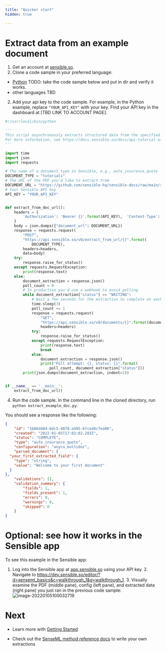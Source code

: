 ```yaml
---
title: "Quicker start"
hidden: true

---
```


Extract data from an example document
=====

1. Get an account at [sensible.so](https://www.sensible.so/get-early-access).
2. Clone a code sample in your preferred language:
  - [Python](https://github.com/fscelliott/sens-code-example) TODO: take the code sample below and put in dir and verify it works.
  - other languages TBD  


2. Add your api key to the code sample. For example, in the Python example, replace `"YOUR_API_KEY"` with your key. Find your API key in the dashboard at [TBD LINK TO ACCOUNT PAGE].

  

  ```python
  #!/usr/local/bin/python
  
  '''
  This script asynchronously extracts structured data from the specified PDF.
  For more information, see https://docs.sensible.so/docs/api-tutorial-async-1.
  '''
  
  import time
  import json
  import requests
  
  # The name of a document type in Sensible, e.g., auto_insurance_quote
  DOCUMENT_TYPE = "tutorials"
  # The URL of the PDF you'd like to extract from
  DOCUMENT_URL = "https://github.com/sensible-hq/sensible-docs/raw/main/readme-sync/assets/v0/pdfs/walkthrough_1.pdf"
  # Your Sensible API key
  API_KEY = "YOUR_API_KEY"
  
  
  def extract_from_doc_url():
      headers = {
          'Authorization': 'Bearer {}'.format(API_KEY),  'Content-Type': 'application/json'
      }
      body = json.dumps({"document_url": DOCUMENT_URL})
      response = requests.request(
          "POST",
          "https://api.sensible.so/v0/extract_from_url/{}".format(
              DOCUMENT_TYPE),
          headers=headers,
          data=body)
      try:
          response.raise_for_status()
      except requests.RequestException:
          print(response.text)
      else:
          document_extraction = response.json()
          poll_count = 0
          # In production you'd use a webhook to avoid polling
          while document_extraction["status"] == "WAITING":
              # Wait a few seconds for the extraction to complete on each iteration
              time.sleep(3)
              poll_count += 1
              response = requests.request(
                  "GET",
                  "https://api.sensible.so/v0/documents/{}".format(document_extraction['id']),
                  headers=headers)
              try:
                  response.raise_for_status()
              except requests.RequestException:
                  print(response.text)
                  break
              else:
                  document_extraction = response.json()
                  print("Poll attempt: {}, status: {}".format(
                      poll_count, document_extraction["status"]))
          print(json.dumps(document_extraction, indent=2))
  
  
  if __name__ == '__main__':
      extract_from_doc_url()
  ```



  

4. Run the code sample. In the command line in the cloned directory, run `python extract_example_doc.py`.




You should see a response like the following:



```json
{
    "id": "1b86d404-6dc5-4878-a495-6fce40c7ea06",
    "created": "2022-01-05T17:02:02.283Z",
    "status": "COMPLETE",
    "type": "auto_insurance_quote",
    "configuration": "anyco_multidoc",
    "parsed_document": {
  "your_first_extracted_field": {
    "type": "string",
    "value": "Welcome to your first document"
  }
},
    "validations": [],
    "validation_summary": {
        "fields": 1,
        "fields_present": 1,
        "errors": 0,
        "warnings": 0,
        "skipped": 0
    }
}
```

 

Optional: see how it works in the Sensible app
=====

   To see this example in the Sensible app:

   1. Log into the Sensible app at [app.sensible.so](https://app.sensible.so/) using your API key.
      2. Navigate to https://dev.sensible.so/editor/?d=senseml_basics&c=walkthrough_1&g=walkthrough_1.
      3.  Visually examine the PDF (middle pane), config (left pane), and extracted data (right pane) you just ran in the previous code sample:
         ![image-20220105100032719](C:\Users\franc\AppData\Roaming\Typora\typora-user-images\image-20220105100032719.png)



Next
===

- Learn more with [Getting Started](doc:quickstart)

- Check out the [SenseML method reference docs](doc:methods) to write your own extractions

  
